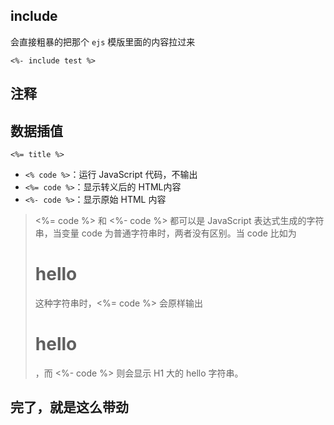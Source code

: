 ## include
会直接粗暴的把那个 `ejs` 模版里面的内容拉过来
```ejs
<%- include test %>
```

## 注释

## 数据插值
```ejs
<%= title %>
```


- `<% code %>`：运行 JavaScript 代码，不输出
- `<%= code %>`：显示转义后的 HTML内容
- `<%- code %>`：显示原始 HTML 内容
> <%= code %> 和 <%- code %> 都可以是 JavaScript 表达式生成的字符串，当变量 code 为普通字符串时，两者没有区别。当 code 比如为 <h1>hello</h1> 这种字符串时，<%= code %> 会原样输出 <h1>hello</h1>，而 <%- code %> 则会显示 H1 大的 hello 字符串。
## 完了，就是这么带劲
